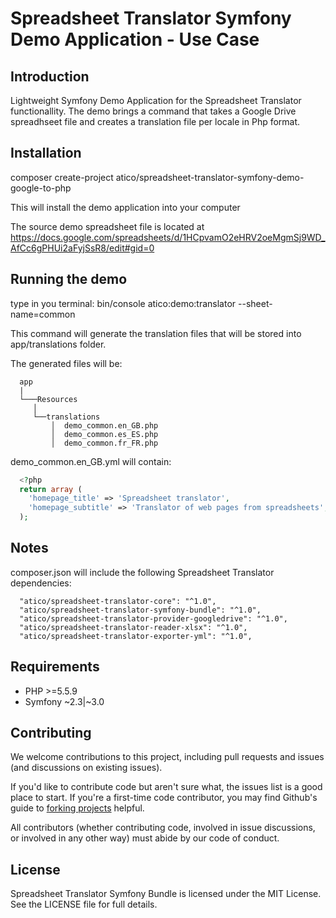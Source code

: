 Spreadsheet Translator Symfony Demo Application - Use Case
======================================================================================

Introduction
------------

Lightweight Symfony Demo Application for the Spreadsheet Translator functionallity.
 The demo brings a command that takes a Google Drive spreadhseet file and creates a translation file per locale in Php format.


Installation
------------

composer create-project atico/spreadsheet-translator-symfony-demo-google-to-php

This will install the demo application into your computer

The source demo spreadsheet file is located at https://docs.google.com/spreadsheets/d/1HCpvamO2eHRV2oeMgmSj9WD_AfCc6gPHUi2aFyjSsR8/edit#gid=0


Running the demo
---------

type in you terminal: bin/console atico:demo:translator --sheet-name=common

This command will generate the translation files that will be stored into app/translations folder.

The generated files will be:

```
  app
  |
  └───Resources
     │
     └──translations
         │  demo_common.en_GB.php
         │  demo_common.es_ES.php   
         │  demo_common.fr_FR.php

```      
                              
demo_common.en_GB.yml will contain:

```php
  <?php
  return array (
    'homepage_title' => 'Spreadsheet translator',
    'homepage_subtitle' => 'Translator of web pages from spreadsheets',
  );
```

Notes
-----


composer.json will include the following Spreadsheet Translator dependencies:
```
  "atico/spreadsheet-translator-core": "^1.0",
  "atico/spreadsheet-translator-symfony-bundle": "^1.0",
  "atico/spreadsheet-translator-provider-googledrive": "^1.0",
  "atico/spreadsheet-translator-reader-xlsx": "^1.0",
  "atico/spreadsheet-translator-exporter-yml": "^1.0",
```



Requirements
------------

  * PHP >=5.5.9
  * Symfony ~2.3|~3.0


Contributing
------------

We welcome contributions to this project, including pull requests and issues (and discussions on existing issues).

If you'd like to contribute code but aren't sure what, the issues list is a good place to start. If you're a first-time code contributor, you may find Github's guide to <a href="https://guides.github.com/activities/forking/">forking projects</a> helpful.

All contributors (whether contributing code, involved in issue discussions, or involved in any other way) must abide by our code of conduct.


License
-------

Spreadsheet Translator Symfony Bundle is licensed under the MIT License. See the LICENSE file for full details.

